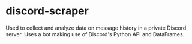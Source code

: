 # discord-scraper

Used to collect and analyze data on message history in a private Discord server. Uses a bot making use of Discord's Python API and DataFrames.

